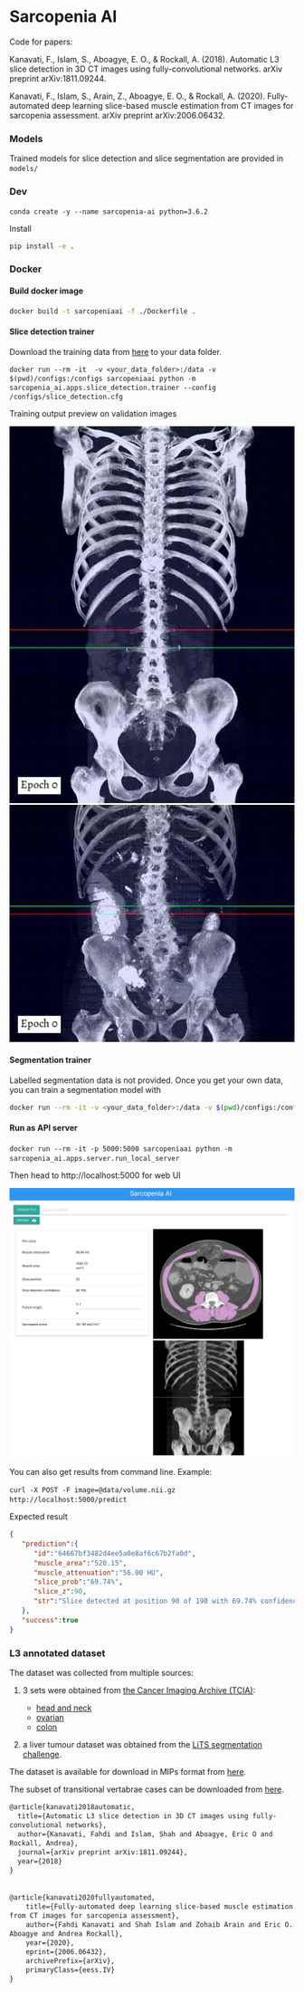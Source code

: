 # Sarcopenia AI

Code for papers:

Kanavati, F., Islam, S., Aboagye, E. O., & Rockall, A. (2018). Automatic L3 slice detection in 3D CT images using fully-convolutional networks. arXiv preprint arXiv:1811.09244.

Kanavati, F., Islam, S., Arain, Z., Aboagye, E. O., & Rockall, A. (2020). 
Fully-automated deep learning slice-based muscle estimation from CT images for sarcopenia assessment. arXiv preprint arXiv:2006.06432.

### Models

Trained models for slice detection and slice segmentation are provided in `models/`

### Dev

```
conda create -y --name sarcopenia-ai python=3.6.2
```

Install

```bash
pip install -e .
```

### Docker

#### Build docker image
```bash
docker build -t sarcopeniaai -f ./Dockerfile .
```

#### Slice detection trainer

Download the training data from [here](https://imperialcollegelondon.box.com/s/0vt07mxy0re4zwao0sk76ywdt2s1pclm) 
to your data folder. 

```
docker run --rm -it  -v <your_data_folder>:/data -v $(pwd)/configs:/configs sarcopeniaai python -m sarcopenia_ai.apps.slice_detection.trainer --config /configs/slice_detection.cfg
```

Training output preview on validation images

![](slice_training1.gif) ![](slice_training2.gif)

#### Segmentation trainer

Labelled segmentation data is not provided. Once you get your own data, you can train a segmentation model with

```bash
docker run --rm -it -v <your_data_folder>:/data -v $(pwd)/configs:/configs sarcopeniaai python -m sarcopenia_ai.apps.segmentation.trainer --config /configs/segmentation.cfg
```

#### Run as API server

`docker run --rm -it -p 5000:5000 sarcopeniaai python -m sarcopenia_ai.apps.server.run_local_server`

Then head to http://localhost:5000 for web UI

![](sarcopenia-ai.png)

You can also get results from command line. Example:

`curl -X POST -F image=@data/volume.nii.gz http://localhost:5000/predict`

Expected result
```json
{
   "prediction":{
      "id":"64667bf3482d4ee5a0e8af6c67b2fa0d",
      "muscle_area":"520.15",
      "muscle_attenuation":"56.00 HU",
      "slice_prob":"69.74%",
      "slice_z":90,
      "str":"Slice detected at position 90 of 198 with 69.74% confidence "
   },
   "success":true
}
```


### L3 annotated dataset

The dataset was collected from multiple sources:

 1. 3 sets were obtained from [the Cancer Imaging Archive (TCIA)](http://www.cancerimagingarchive.net/): 
 
     - [head and neck](http://doi.org/10.7937/K9/TCIA.2017.umz8dv6s)
     - [ovarian](http://dx.doi.org/10.7937/K9/TCIA.2016.NDO1MDFQ) 
     - [colon](http://doi.org/10.7937/K9/TCIA.2015.NWTESAY1)
       
 2. a liver tumour dataset was obtained from the 
 [LiTS segmentation challenge](https://competitions.codalab.org/competitions/17094).
 

The dataset is available for download in MIPs format from 
[here](https://imperialcollegelondon.box.com/s/0vt07mxy0re4zwao0sk76ywdt2s1pclm).

The subset of transitional vertabrae cases can be downloaded from 
[here](https://imperialcollegelondon.box.com/s/mw7ysamajjcp1ot0721e6nl36xku0acv).



```
@article{kanavati2018automatic,
  title={Automatic L3 slice detection in 3D CT images using fully-convolutional networks},
  author={Kanavati, Fahdi and Islam, Shah and Aboagye, Eric O and Rockall, Andrea},
  journal={arXiv preprint arXiv:1811.09244},
  year={2018}
}


@article{kanavati2020fullyautomated,
    title={Fully-automated deep learning slice-based muscle estimation from CT images for sarcopenia assessment},
    author={Fahdi Kanavati and Shah Islam and Zohaib Arain and Eric O. Aboagye and Andrea Rockall},
    year={2020},
    eprint={2006.06432},
    archivePrefix={arXiv},
    primaryClass={eess.IV}
}
```
